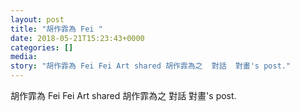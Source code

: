 ```yaml
---
layout: post
title: "胡作霏為 Fei " 
date: 2018-05-21T15:23:43+0000 
categories: [] 
media:
story: "胡作霏為 Fei Fei Art shared 胡作霏為之  對話  對畫's post."
---
```


胡作霏為 Fei Fei Art shared 胡作霏為之  對話  對畫's post.


 
